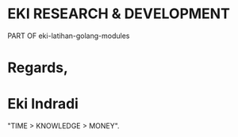 # EKI RESEARCH & DEVELOPMENT

PART OF eki-latihan-golang-modules

# Regards,

# Eki Indradi
"TIME > KNOWLEDGE > MONEY".